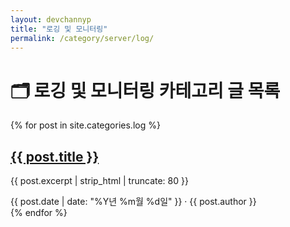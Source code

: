 ```yaml
---
layout: devchannyp
title: "로깅 및 모니터링"
permalink: /category/server/log/
---
```


<h1>🗂️ 로깅 및 모니터링 카테고리 글 목록</h1>

<main class="main-grid">
  <section class="articles">
    {% for post in site.categories.log %}
      <div class="card post-card" data-category="{{ post.categories | join: ' ' }}">
        <div class="card-thumbnail" style="background-image: url('{{ post.thumbnail | default: '/assets/img/default.png' }}')"></div>
        <div class="card-content">
          <h2><a href="{{ post.url }}">{{ post.title }}</a></h2>
          <p>{{ post.excerpt | strip_html | truncate: 80 }}</p>
          <div class="card-meta">{{ post.date | date: "%Y년 %m월 %d일" }} · {{ post.author }}</div>
        </div>
      </div>
    {% endfor %}
  </section>
</main>
